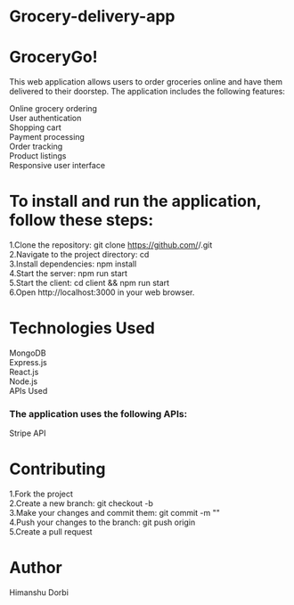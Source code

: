 # Grocery-delivery-app


<h1>GroceryGo!</h1>
This web application allows users to order groceries online and have them delivered to their doorstep. The application includes the following features:

Online grocery ordering<br>
User authentication<br>
Shopping cart<br>
Payment processing<br>
Order tracking<br>
Product listings<br>
Responsive user interface<br>

<h1>To install and run the application, follow these steps:</h1>

1.Clone the repository: git clone https://github.com/<username>/<repository>.git<br>
2.Navigate to the project directory: cd <repository><br>
3.Install dependencies: npm install<br>
4.Start the server: npm run start<br>
5.Start the client: cd client && npm run start<br>
6.Open http://localhost:3000 in your web browser.<br>



<h1>Technologies Used</h1>

MongoDB<br>
Express.js<br>
React.js<br>
Node.js<br>
APIs Used<br>

<h3>The application uses the following APIs:</h3>
Stripe API<br>



<h1>Contributing</h1>

1.Fork the project<br>
2.Create a new branch: git checkout -b <branch-name><br>
3.Make your changes and commit them: git commit -m "<commit-message>"<br>
4.Push your changes to the branch: git push origin <branch-name><br>
5.Create a pull request<br>

<h1>Author</h1>
Himanshu Dorbi
